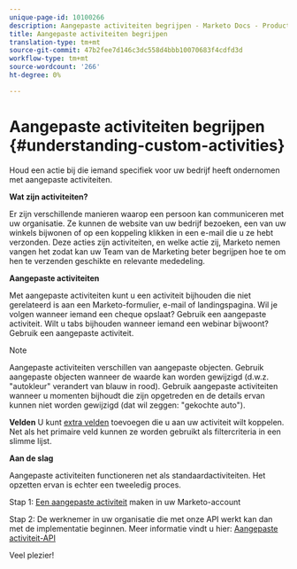 ```yaml
---
unique-page-id: 10100266
description: Aangepaste activiteiten begrijpen - Marketo Docs - Productdocumentatie
title: Aangepaste activiteiten begrijpen
translation-type: tm+mt
source-git-commit: 47b2fee7d146c3dc558d4bbb10070683f4cdfd3d
workflow-type: tm+mt
source-wordcount: '266'
ht-degree: 0%

---
```



# Aangepaste activiteiten begrijpen {#understanding-custom-activities}

Houd een actie bij die iemand specifiek voor uw bedrijf heeft ondernomen met aangepaste activiteiten.

**Wat zijn activiteiten?**

Er zijn verschillende manieren waarop een persoon kan communiceren met uw organisatie. Ze kunnen de website van uw bedrijf bezoeken, een van uw winkels bijwonen of op een koppeling klikken in een e-mail die u ze hebt verzonden. Deze acties zijn activiteiten, en welke actie zij, Marketo nemen vangen het zodat kan uw Team van de Marketing beter begrijpen hoe te om hen te verzenden geschikte en relevante mededeling.

**Aangepaste activiteiten**

Met aangepaste activiteiten kunt u een activiteit bijhouden die niet gerelateerd is aan een Marketo-formulier, e-mail of landingspagina. Wil je volgen wanneer iemand een cheque opslaat? Gebruik een aangepaste activiteit. Wilt u tabs bijhouden wanneer iemand een webinar bijwoont? Gebruik een aangepaste activiteit.

>[!NOTE]
>
>Aangepaste activiteiten verschillen van aangepaste objecten. Gebruik aangepaste objecten wanneer de waarde kan worden gewijzigd (d.w.z. &quot;autokleur&quot; verandert van blauw in rood). Gebruik aangepaste activiteiten wanneer u momenten bijhoudt die zijn opgetreden en de details ervan kunnen niet worden gewijzigd (dat wil zeggen: &quot;gekochte auto&quot;).

**Velden** U kunt [extra velden](https://docs.marketo.com/x/Mx6a) toevoegen die u aan uw activiteit wilt koppelen. Net als het primaire veld kunnen ze worden gebruikt als filtercriteria in een slimme lijst.

**Aan de slag**

Aangepaste activiteiten functioneren net als standaardactiviteiten. Het opzetten ervan is echter een tweeledig proces.

Stap 1: [Een aangepaste activiteit](create-a-custom-activity.md) maken in uw Marketo-account

Stap 2: De werknemer in uw organisatie die met onze API werkt kan dan met de implementatie beginnen. Meer informatie vindt u hier: [Aangepaste activiteit-API](http://developers.marketo.com/documentation/rest/add-custom-activities/)

Veel plezier!
